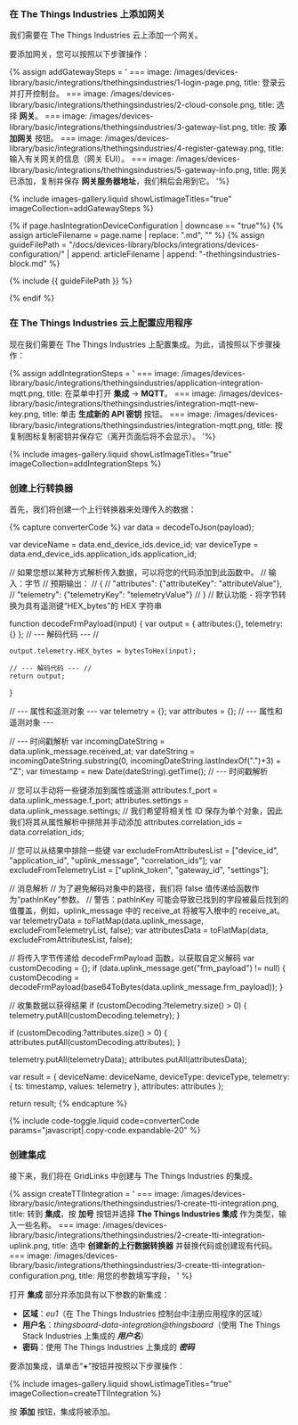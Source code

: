 ### 在 The Things Industries 上添加网关

我们需要在 The Things Industries 云上添加一个网关。

要添加网关，您可以按照以下步骤操作：

{% assign addGatewaySteps = '
    ===
        image: /images/devices-library/basic/integrations/thethingsindustries/1-login-page.png,
        title: 登录云并打开控制台。
    ===
        image: /images/devices-library/basic/integrations/thethingsindustries/2-cloud-console.png,
        title: 选择 **网关**。
    ===
        image: /images/devices-library/basic/integrations/thethingsindustries/3-gateway-list.png,
        title: 按 **添加网关** 按钮。
    ===
        image: /images/devices-library/basic/integrations/thethingsindustries/4-register-gateway.png,
        title: 输入有关网关的信息（网关 EUI）。
    ===
        image: /images/devices-library/basic/integrations/thethingsindustries/5-gateway-info.png,
        title: 网关已添加，复制并保存 **网关服务器地址**，我们稍后会用到它。 
'%}

{% include images-gallery.liquid showListImageTitles="true" imageCollection=addGatewaySteps %}

{% if page.hasIntegrationDeviceConfiguration | downcase == "true"%}
{% assign articleFilename = page.name |  replace: ".md", "" %}
{% assign guideFilePath = "/docs/devices-library/blocks/integrations/devices-configuration/" | append: articleFilename | append: "-thethingsindustries-block.md" %}

{% include {{ guideFilePath }} %}

{% endif %}

### 在 The Things Industries 云上配置应用程序

现在我们需要在 The Things Industries 上配置集成。为此，请按照以下步骤操作：

{% assign addIntegrationSteps = '
    ===
        image: /images/devices-library/basic/integrations/thethingsindustries/application-integration-mqtt.png,
        title: 在菜单中打开 **集成** -> **MQTT**。
    ===
        image: /images/devices-library/basic/integrations/thethingsindustries/integration-mqtt-new-key.png,
        title: 单击 **生成新的 API 密钥** 按钮。
    ===
        image: /images/devices-library/basic/integrations/thethingsindustries/integration-mqtt.png,
        title: 按复制图标复制密钥并保存它（离开页面后将不会显示）。
'%}

{% include images-gallery.liquid showListImageTitles="true" imageCollection=addIntegrationSteps %}


### 创建上行转换器

首先，我们将创建一个上行转换器来处理传入的数据：

{% capture converterCode %}
var data = decodeToJson(payload);

var deviceName = data.end_device_ids.device_id;
var deviceType = data.end_device_ids.application_ids.application_id;

// 如果您想以某种方式解析传入数据，可以将您的代码添加到此函数中。
// 输入：字节
// 预期输出：
//  {
//    "attributes": {"attributeKey": "attributeValue"},
//    "telemetry": {"telemetryKey": "telemetryValue"}
//  }
// 默认功能 - 将字节转换为具有遥测键“HEX_bytes”的 HEX 字符串

function decodeFrmPayload(input) {
    var output = { attributes:{}, telemetry: {} };
    // --- 解码代码 --- //

    output.telemetry.HEX_bytes = bytesToHex(input);

    // --- 解码代码 --- //
    return output;
}

// --- 属性和遥测对象 ---
var telemetry = {};
var attributes = {};
// --- 属性和遥测对象 ---

// --- 时间戳解析
var incomingDateString = data.uplink_message.received_at;
var dateString = incomingDateString.substring(0, incomingDateString.lastIndexOf(".")+3) + "Z";
var timestamp = new Date(dateString).getTime();
// --- 时间戳解析

// 您可以手动将一些键添加到属性或遥测
attributes.f_port = data.uplink_message.f_port;
attributes.settings = data.uplink_message.settings;
// 我们希望将相关性 ID 保存为单个对象，因此我们将其从属性解析中排除并手动添加
attributes.correlation_ids = data.correlation_ids;

// 您可以从结果中排除一些键
var excludeFromAttributesList = ["device_id", "application_id", "uplink_message", "correlation_ids"];
var excludeFromTelemetryList = ["uplink_token", "gateway_id", "settings"];

// 消息解析
// 为了避免解码对象中的路径，我们将 false 值传递给函数作为“pathInKey”参数。
// 警告：pathInKey 可能会导致已找到的字段被最后找到的值覆盖，例如，uplink_message 中的 receive_at 将被写入根中的 receive_at。
var telemetryData = toFlatMap(data.uplink_message, excludeFromTelemetryList, false);
var attributesData = toFlatMap(data, excludeFromAttributesList, false);

// 将传入字节传递给 decodeFrmPayload 函数，以获取自定义解码
var customDecoding = {};
if (data.uplink_message.get("frm_payload") != null) {
  customDecoding = decodeFrmPayload(base64ToBytes(data.uplink_message.frm_payload));
}

// 收集数据以获得结果
if (customDecoding.?telemetry.size() > 0) {
    telemetry.putAll(customDecoding.telemetry);
}

if (customDecoding.?attributes.size() > 0) {
    attributes.putAll(customDecoding.attributes);
}

telemetry.putAll(telemetryData);
attributes.putAll(attributesData);

var result = {
    deviceName: deviceName,
    deviceType: deviceType,
    telemetry: {
        ts: timestamp,
        values: telemetry
    },
    attributes: attributes
};

return result;
{% endcapture %}

{% include code-toggle.liquid code=converterCode params="javascript|.copy-code.expandable-20" %}

### 创建集成

接下来，我们将在 GridLinks 中创建与 The Things Industries 的集成。

{% assign createTTIIntegration = '
    ===
        image: /images/devices-library/basic/integrations/thethingsindustries/1-create-tti-integration.png,
        title: 转到 **集成**，按 **加号** 按钮并选择 **The Things Industries 集成** 作为类型，输入一些名称。
    ===
        image: /images/devices-library/basic/integrations/thethingsindustries/2-create-tti-integration-uplink.png,
        title: 选中 **创建新的上行数据转换器** 并替换代码或创建现有代码。
    ===
        image: /images/devices-library/basic/integrations/thethingsindustries/3-create-tti-integration-configuration.png,
        title: 用您的参数填写字段， 
'
%}

打开 **集成** 部分并添加具有以下参数的新集成：

- **区域**：*eu1*（在 The Things Industries 控制台中注册应用程序的区域）
- **用户名**：*thingsboard-data-integration@thingsboard*（使用 The Things Stack Industries 上集成的 ***用户名***）
- **密码**：使用 The Things Industries 上集成的 ***密码***

要添加集成，请单击“**+**”按钮并按照以下步骤操作：

{% include images-gallery.liquid showListImageTitles="true" imageCollection=createTTIIntegration %} 

按 **添加** 按钮，集成将被添加。